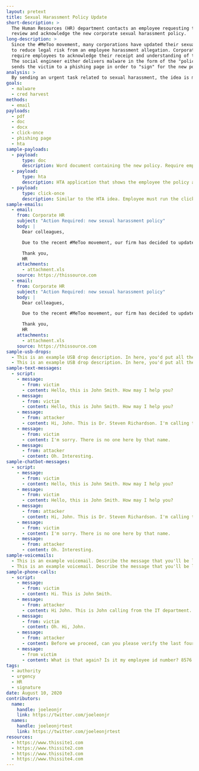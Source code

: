 ```yaml
---
layout: pretext
title: Sexual Harassment Policy Update
short-description: >
  The Human Resources (HR) department contacts an employee requesting they 
  review and acknowledge the new corporate sexual harassment policy.
long-description: >
  Since the #MeToo movement, many corporations have updated their sexual harassment policies 
  to reduce legal risk from an employee harassment allegation. Corporate policies often 
  require employees to acknowledge their receipt and understanding of the policy. 
  The social engineer either delivers malware in the form of the "policy" or 
  sends the victim to a phishing page in order to "sign" for the new policy.
analysis: >
  By sending an urgent task related to sexual harassment, the idea is most folks will feel fully obliged to review it ASAP. Given the nature of the topic, many will not feel comfortable questioning any aspect about it. 
goals:
  - malware
  - cred harvest
methods:
  - email
payloads:
  - pdf
  - doc
  - docx
  - click-once
  - phishing page
  - hta
sample-payloads:
  - payload:
      type: doc
      description: Word document containing the new policy. Require employees to enable macros in order to "sign" for it. Could dress up the document to look rather legit + include instructions for enabling macros to "sign".
  - payload:
      type: hta
      description: HTA application that shows the employee the policy and then has a page asking them to sign.
  - payload:
      type: click-once
      description: Similar to the HTA idea. Employee must run the click once application in order to view and then sign the policy.
sample-emails:
  - email:
    from: Corporate HR
    subject: "Action Required: new sexual harassment policy"
    body: | 
      Dear colleagues,

      Due to the recent #MeToo movement, our firm has decided to update our sexual harassment policy. All employees are required to abide by these new regulations. To ensure everyone has read them, we require that you download the following policy and electronically sign acknowledging receipt. If you have any questions, please contact the HR department.

      Thank you,
      HR
    attachments:
      - attachment.xls
    source: https://thissource.com
  - email:
    from: Corporate HR
    subject: "Action Required: new sexual harassment policy"
    body: | 
      Dear colleagues,

      Due to the recent #MeToo movement, our firm has decided to update our sexual harassment policy. All employees are required to abide by these new regulations. To ensure everyone has read them, we require that you download the following policy and electronically sign acknowledging receipt. If you have any questions, please contact the HR department.

      Thank you,
      HR
    attachments:
      - attachment.xls
    source: https://thissource.com
sample-usb-drops:
  - This is an example USB drop description. In here, you'd put all the details  about how you'd conduct the USB drop - where, what's on the drive, etc. 
  - This is an example USB drop description. In here, you'd put all the details  about how you'd conduct the USB drop - where, what's on the drive, etc. 
sample-text-messages:
  - script:
    - message:
      - from: victim
      - content: Hello, this is John Smith. How may I help you?
    - message:
      - from: victim
      - content: Hello, this is John Smith. How may I help you?
    - message:
      - from: attacker
      - content: Hi, John. This is Dr. Steven Richardson. I'm calling to follow-up on my  patient James Reynolds. Hi, John. This is Dr. Steven Richardson. I'm calling to follow-up on my  patient James Reynolds. 
    - message:
      - from: victim
      - content: I'm sorry. There is no one here by that name. 
    - message:
      - from: attacker
      - content: Oh. Interesting. 
sample-chatbot-messages:
  - script:
    - message:
      - from: victim
      - content: Hello, this is John Smith. How may I help you?
    - message:
      - from: victim
      - content: Hello, this is John Smith. How may I help you?
    - message:
      - from: attacker
      - content: Hi, John. This is Dr. Steven Richardson. I'm calling to follow-up on my  patient James Reynolds. Hi, John. This is Dr. Steven Richardson. I'm calling to follow-up on my  patient James Reynolds. 
    - message:
      - from: victim
      - content: I'm sorry. There is no one here by that name. 
    - message:
      - from: attacker
      - content: Oh. Interesting. 
sample-voicemails:
  - This is an example voicemail. Describe the message that you'll be leaving and anything in particular that you want to add, like tone, etc. This is just a freeform text placeholder.
  - This is an example voicemail. Describe the message that you'll be leaving and anything in particular that you want to add, like tone, etc. This is just a freeform text placeholder.
sample-phone-calls:
  - script:
    - message:
      - from: victim
      - content: Hi. This is John Smith.
    - message:
      - from: attacker
      - content: Hi John. This is John calling from the IT department. 
    - message:
      - from: victim
      - content: Oh. Hi, John.
    - message:
      - from: attacker
      - content: Before we proceed, can you please verify the last four elements of your employee ID?
    - message:
      - from victim
      - content: What is that again? Is it my employee id number? 8576.
tags:
  - authority
  - urgency
  - HR
  - signature
date: August 10, 2020
contributors:
  name:
    handle: joeleonjr
    link: https://twitter.com/joeleonjr
  names:
    handle: joeleonjrtest
    link: https://twitter.com/joeleonjrtest
resources:
  - https://www.thissite1.com
  - https://www.thissite2.com
  - https://www.thissite3.com
  - https://www.thissite4.com
---
```



